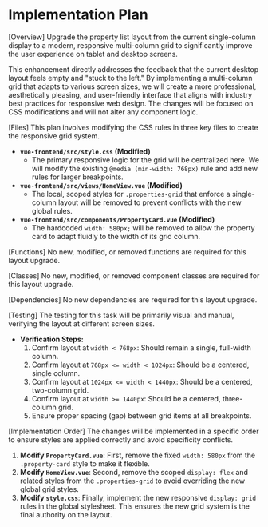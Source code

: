 # Implementation Plan

[Overview]
Upgrade the property list layout from the current single-column display to a modern, responsive multi-column grid to significantly improve the user experience on tablet and desktop screens.

This enhancement directly addresses the feedback that the current desktop layout feels empty and "stuck to the left." By implementing a multi-column grid that adapts to various screen sizes, we will create a more professional, aesthetically pleasing, and user-friendly interface that aligns with industry best practices for responsive web design. The changes will be focused on CSS modifications and will not alter any component logic.

[Files]
This plan involves modifying the CSS rules in three key files to create the responsive grid system.

-   **`vue-frontend/src/style.css` (Modified)**
    -   The primary responsive logic for the grid will be centralized here. We will modify the existing `@media (min-width: 768px)` rule and add new rules for larger breakpoints.
-   **`vue-frontend/src/views/HomeView.vue` (Modified)**
    -   The local, scoped styles for `.properties-grid` that enforce a single-column layout will be removed to prevent conflicts with the new global rules.
-   **`vue-frontend/src/components/PropertyCard.vue` (Modified)**
    -   The hardcoded `width: 580px;` will be removed to allow the property card to adapt fluidly to the width of its grid column.

[Functions]
No new, modified, or removed functions are required for this layout upgrade.

[Classes]
No new, modified, or removed component classes are required for this layout upgrade.

[Dependencies]
No new dependencies are required for this layout upgrade.

[Testing]
The testing for this task will be primarily visual and manual, verifying the layout at different screen sizes.

-   **Verification Steps:**
    1.  Confirm layout at `width < 768px`: Should remain a single, full-width column.
    2.  Confirm layout at `768px <= width < 1024px`: Should be a centered, single column.
    3.  Confirm layout at `1024px <= width < 1440px`: Should be a centered, two-column grid.
    4.  Confirm layout at `width >= 1440px`: Should be a centered, three-column grid.
    5.  Ensure proper spacing (gap) between grid items at all breakpoints.

[Implementation Order]
The changes will be implemented in a specific order to ensure styles are applied correctly and avoid specificity conflicts.

1.  **Modify `PropertyCard.vue`**: First, remove the fixed `width: 580px` from the `.property-card` style to make it flexible.
2.  **Modify `HomeView.vue`**: Second, remove the scoped `display: flex` and related styles from the `.properties-grid` to avoid overriding the new global grid styles.
3.  **Modify `style.css`**: Finally, implement the new responsive `display: grid` rules in the global stylesheet. This ensures the new grid system is the final authority on the layout.
